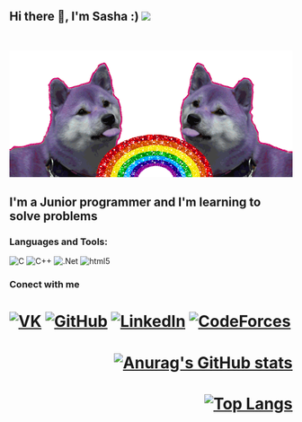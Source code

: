 ## Hi there 👋, I'm Sasha :)    ![](https://komarev.com/ghpvc/?username=davidkoo1)

<br />

[![Header](https://github.com/davidkoo1/davidkoo1/blob/main/assets/dogs-png-gif.gif)](https://github.com/davidkoo1)


## I'm a Junior programmer and I'm learning to solve problems
<p>
</p>

### Languages and Tools:
![C](https://img.shields.io/badge/-Leanguage-808080?style=for-the-badge&logo=C&logoColor=)
![C++](https://img.shields.io/badge/-C++-blue?style=for-the-badge&logo=C%2b%2b&logoColor=)
![.Net](https://img.shields.io/badge/-C%23-090909?style=for-the-badge&logo=.net&logoColor=white)
![html5](https://img.shields.io/badge/-HTML-white?style=for-the-badge&logo=HTML5&logoColor=red)

### Conect with me
<h1>

[![VK](https://img.shields.io/badge/-VKONTAKTE-090909?style=for-the-badge&logo=VK)](https://vk.com/alexandrdavid)
[![GitHub](https://img.shields.io/badge/-GitHub-090909?style=for-the-badge&logo=GitHub)](https://github.com/davidkoo1)
[![LinkedIn](https://img.shields.io/badge/-LinkedIn-090909?style=for-the-badge&logo=linkedin&logoColor=blue)](https://www.linkedin.com/in/alexander-david-494a2a1b2/)
[![CodeForces](https://img.shields.io/badge/-CodeForces-white?style=social&logo=CodeForces&logoColor=yellow)](https://codeforces.com/profile/adavid)

###

</h1>

<h1 align="right">

[![Anurag's GitHub stats](https://github-readme-stats.vercel.app/api?username=davidkoo1&show_icons=true&theme=radical)
](https://github.com/anuraghazra/github-readme-stats)

</h1>

<h1 align="right">

[![Top Langs](https://github-readme-stats.vercel.app/api/top-langs/?username=davidkoo1&layout=compact)](https://github.com/anuraghazra/github-readme-stats)

</h1>